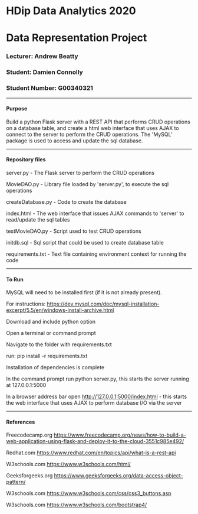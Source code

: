 # HDip Data Analytics 2020 

# Data Representation Project

### Lecturer: Andrew Beatty

### Student: Damien Connolly

### Student Number: G00340321
******************************************************************************************************************************

#### Purpose

Build a python Flask server with a REST API that performs CRUD operations on a database table, and create a
html web interface that uses AJAX to connect to the server to perform the CRUD operations. The 'MySQL' package
is used to access and update the sql database.

********************************************************************************************************************************

#### Repository files

server.py - The Flask server to perform the CRUD operations

MovieDAO.py - Library file loaded by 'server.py', to execute the sql operations

createDatabase.py - Code to create the database

index.html - The web interface that issues AJAX commands to 'server' to read/update the sql tables

testMovieDAO.py - Script used to test CRUD operations

initdb.sql - Sql script that could be used to create database table

requirements.txt - Text file containing environment context for running the code

***********************************************************************************************************************************************************

#### To Run

MySQL will need to be installed first (if it is not already present). 

For instructions: https://dev.mysql.com/doc/mysql-installation-excerpt/5.5/en/windows-install-archive.html 

Download and include python option

Open a terminal or command prompt

Navigate to the folder with requirements.txt

run: pip install -r requirements.txt

Installation of dependencies is complete

In the command prompt run python server.py, this starts the server running at 127.0.0.1:5000

In a browser address bar open http://127.0.0.1:5000/index.html - this starts the web interface that uses AJAX to perform database I/O via the server 

***********************************************************************************************************************************************************************

#### References

Freecodecamp.org https://www.freecodecamp.org/news/how-to-build-a-web-application-using-flask-and-deploy-it-to-the-cloud-3551c985e492/

Redhat.com https://www.redhat.com/en/topics/api/what-is-a-rest-api

W3schools.com https://www.w3schools.com/html/

Geeksforgeeks.org https://www.geeksforgeeks.org/data-access-object-pattern/

W3schools.com https://www.w3schools.com/css/css3_buttons.asp

W3schools.com https://www.w3schools.com/bootstrap4/


